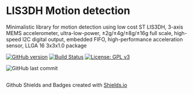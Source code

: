 # LIS3DH Motion detection

Minimalistic library for motion detection using low cost ST LIS3DH, 3-axis MEMS accelerometer, ultra-low-power, ±2g/±4g/±8g/±16g full scale, high-speed I2C digital output, embedded FIFO, high-performance acceleration sensor, LLGA 16 3x3x1.0 package

[![GitHub version](https://img.shields.io/github/release/ldab/lis3dh-motion-detection.svg)](https://github.com/ldab/lis3dh-motion-detection/releases/latest)
[![Build Status](https://travis-ci.org/ldab/lis3dh-motion-detection.svg?branch=master)](https://travis-ci.org/ldab/lis3dh-motion-detection)
[![License: GPL v3](https://img.shields.io/badge/License-GPLv3-blue.svg)](https://github.com/ldab/lis3dh-motion-detection/blob/master/LICENSE)

![GitHub last commit](https://img.shields.io/github/last-commit/ldab/lis3dh-motion-detection.svg?style=social)

## 

Github Shields and Badges created with [Shields.io](https://github.com/badges/shields/)